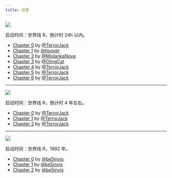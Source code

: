 ```yaml
---
title: 目录
---
```


![](http://7xpe0v.com1.z0.glb.clouddn.com/logo-aff.png)

启动时间：世界线 R，倒计时 24h 以内。

- [Chapter 0](story/chapter-0.html) by [@TerrorJack](https://github.com/TerrorJack)
- [Chapter 1](story/chapter-1.html) by [@tioover](https://github.com/tioover)
- [Chapter 2](story/chapter-2.html) by [@MislankaNova](https://github.com/MislankaNova)
- [Chapter 3](story/chapter-3.html) by [@OlingCat](https://github.com/OlingCat)
- [Chapter 4](story/chapter-4.html) by [@TerrorJack](https://github.com/TerrorJack)
- [Chapter 5](story/chapter-5.html) by [@TerrorJack](https://github.com/TerrorJack)
- [Chapter 6](story/chapter-6.html) by [@TerrorJack](https://github.com/TerrorJack)

---

![](http://7xpe0v.com1.z0.glb.clouddn.com/logo-aff-lp.png)

启动时间：世界线 R，倒计时 4 年左右。

- [Chapter 0](occam-razor-tale/chapter-0.html) by [@TerrorJack](https://github.com/TerrorJack)
- [Chapter 1](occam-razor-tale/chapter-1.html) by [@TerrorJack](https://github.com/TerrorJack)
- [Chapter 2](occam-razor-tale/chapter-2.html) by [@TerrorJack](https://github.com/TerrorJack)

---

![](http://7xpe0v.com1.z0.glb.clouddn.com/logo-aff-ochsengiu.png)

启动时间：世界线 R，1992 年。

- [Chapter 0](ochsengiu-stories/chapter-0.html) by [@be5invis](https://github.com/be5invis)
- [Chapter 1](ochsengiu-stories/chapter-1.html) by [@be5invis](https://github.com/be5invis)
- [Chapter 2](ochsengiu-stories/chapter-2.html) by [@be5invis](https://github.com/be5invis)


